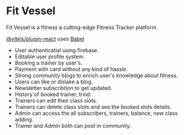 # Fit Vessel

Fit Vessel is a fitness a cutting-edge Fitness Tracker platform.

[@vitejs/plugin-react](https://github.com/vitejs/vite-plugin-react/blob/main/packages/plugin-react/README.md) uses [Babel](https://babeljs.io/)

- User authenticatial using firebase.
- Editable user profile system.
- Booking a trainer by user's.
- Payment with card without any kind of hassle.
- Strong community blogs to enrich user's knowledge about fitness.
- Users can like or dislake a blog.
- Newsletter subscribtion to get updated.
- History of booked trainer, trxid.
- Trainers can edit their class slots.
- Trainers can delete class slots and see the booked slots details.
- Admin can access the all subscribers, trainers, balance, new class adding.
- Trainer and Admin both can post in community.